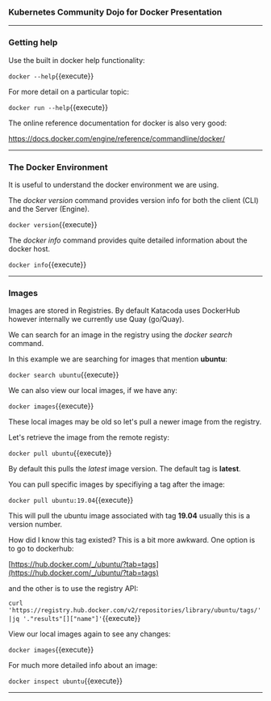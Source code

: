 ### Kubernetes Community Dojo for Docker Presentation
---  
### Getting help

Use the built in docker help functionality:

`docker --help`{{execute}}

For more detail on a particular topic:

`docker run --help`{{execute}}

The online reference documentation for docker is also very good:

https://docs.docker.com/engine/reference/commandline/docker/
 
---

### The Docker Environment

It is useful to understand the docker environment we are using.

The _docker version_ command provides version info for both the client (CLI) and the Server (Engine).

`docker version`{{execute}}

The _docker info_ command provides quite detailed information about the docker host.

`docker info`{{execute}}

----

### Images

Images are stored in Registries. By default Katacoda uses DockerHub however internally we currently use Quay (go/Quay).

We can search for an image in the registry using the _docker search_ command.

In this example we are searching for images that mention **ubuntu**:

`docker search ubuntu`{{execute}} 

We can also view our local images, if we have any:

`docker images`{{execute}}

These local images may be old so let's pull a newer image from the registry.

Let's retrieve the image from the remote registy:

`docker pull ubuntu`{{execute}}

By default this pulls the _latest_ image version. The default tag is **latest**. 

You can pull specific images by specifiying a tag after the image:

`docker pull ubuntu:19.04`{{execute}}

This will pull the ubuntu image associated with tag **19.04** usually this is a version number.

How did I know this tag existed? This is a bit more awkward. One option is to go to dockerhub:

[https://hub.docker.com/_/ubuntu/?tab=tags](https://hub.docker.com/_/ubuntu/?tab=tags)

and the other is to use the registry API:

`curl 'https://registry.hub.docker.com/v2/repositories/library/ubuntu/tags/'|jq '."results"[]["name"]'`{{execute}}

View our local images again to see any changes:

`docker images`{{execute}}

For much more detailed info about an image:

`docker inspect ubuntu`{{execute}}

 ---
